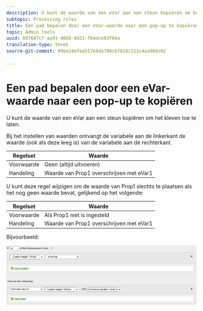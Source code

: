 ```yaml
---
description: U kunt de waarde van een eVar aan een steun kopiëren om het kleven toe te laten.
subtopic: Processing rules
title: Een pad bepalen door een eVar-waarde naar een pop-up te kopiëren
topic: Admin tools
uuid: 8d7647c7-aa91-466b-8d31-fb4dce83f04a
translation-type: tm+mt
source-git-commit: 99ee24efaa517e8da700c67818c111c4aa90dc02

---
```



# Een pad bepalen door een eVar-waarde naar een pop-up te kopiëren

U kunt de waarde van een eVar aan een steun kopiëren om het kleven toe te laten.

Bij het instellen van waarden ontvangt de variabele aan de linkerkant de waarde (ook als deze leeg is) van de variabele aan de rechterkant.

| Regelset | Waarde |
|---|---|
| Voorwaarde | Geen (altijd uitvoeren) |
| Handeling | Waarde van Prop1 overschrijven met eVar1 |

U kunt deze regel wijzigen om de waarde van Prop1 slechts te plaatsen als het nog geen waarde bevat, gelijkend op het volgende:

| Regelset | Waarde |
|---|---|
| Voorwaarde | Als Prop1 niet is ingesteld |
| Handeling | Waarde van Prop1 overschrijven met eVar1 |

Bijvoorbeeld:

![](assets/overwrite-empty-prop.png)

